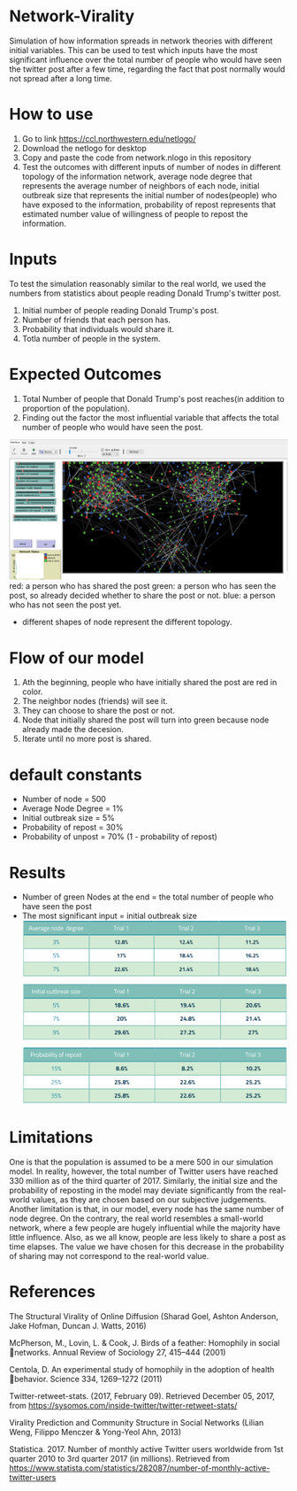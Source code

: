 # Network-Virality
Simulation of how information spreads in network theories with different initial variables. This can be used to test which inputs have the most significant influence over the total number of people who would have seen the twitter post after a few time, regarding the fact that post normally would not spread after a long time.

# How to use
1. Go to link https://ccl.northwestern.edu/netlogo/
2. Download the netlogo for desktop
3. Copy and paste the code from network.nlogo in this repository
4. Test the outcomes with different inputs of number of nodes in different topology of the information network, average node degree that represents the average number of neighbors of each node, initial outbreak size that represents the initial number of nodes(people) who have exposed to the information, probability of repost represents that estimated number value of willingness of people to repost the information.

# Inputs
To test the simulation reasonably similar to the real world, we used the numbers from statistics about people reading Donald Trump's twitter post.

1. Initial number of people reading Donald Trump's post.
2. Number of friends that each person has.
3. Probability that individuals would share it.
4. Totla number of people in the system.

# Expected Outcomes
1. Total Number of people that Donald Trump's post reaches(in addition to proportion of the population).
2. Finding out the factor the most influential variable that affects the total number of people who would have seen the post.

![screenshot](https://github.com/choijaewon959/Network-Virality/blob/master/Simulation_screenshot.PNG)
red: a person who has shared the post
green: a person who has seen the post, so already decided whether to share the post or not.
blue: a person who has not seen the post yet.
* different shapes of node represent the different topology.

# Flow of our model
1. Ath the beginning, people who have initially shared the post are red in color.
2. The neighbor nodes (friends) will see it.
3. They can choose to share the post or not.
4. Node that initially shared the post will turn into green because node already made the decesion.
5. Iterate until no more post is shared.

# default constants
* Number of node = 500
* Average Node Degree = 1%
* Initial outbreak size = 5%
* Probability of repost = 30%
* Probability of unpost = 70% (1 - probability of repost)

# Results
* Number of green Nodes at the end = the total number of people who have seen the post
* The most significant input = initial outbreak size
![results](https://github.com/choijaewon959/Network-Virality/blob/master/Simulation_result.PNG)

# Limitations
One is that the population is assumed to be a mere 500 in our simulation model. In reality, however, the total number of Twitter users have reached 330 million as of the third quarter of 2017. Similarly, the initial size and the probability of reposting in the model may deviate significantly from the real-world values, as they are chosen based on our subjective judgements. Another limitation is that, in our model, every node has the same number of node degree. On the contrary, the real world resembles a small-world network, where a few people are hugely influential while the majority have little influence. Also, as we all know, people are less likely to share a post as time elapses. The value we have chosen for this decrease in the probability of sharing may not correspond to the real-world value.

# References
The Structural Virality of Online Diffusion (Sharad Goel, Ashton Anderson, Jake Hofman, Duncan J. Watts, 2016)

McPherson, M., Lovin, L. & Cook, J. Birds of a feather: Homophily in social 􀀀networks. Annual Review of Sociology 27, 415–444 (2001)

Centola, D. An experimental study of homophily in the adoption of health 􀀀behavior. Science 334, 1269–1272 (2011)

Twitter-retweet-stats. (2017, February 09). Retrieved December 05, 2017, from https://sysomos.com/inside-twitter/twitter-retweet-stats/

Virality Prediction and Community Structure in Social Networks (Lilian Weng, Filippo Menczer & Yong-Yeol Ahn, 2013)

Statistica. 2017. Number of monthly active Twitter users worldwide from 1st quarter 2010 to 3rd quarter 2017 (in millions). Retrieved from https://www.statista.com/statistics/282087/number-of-monthly-active-twitter-users
